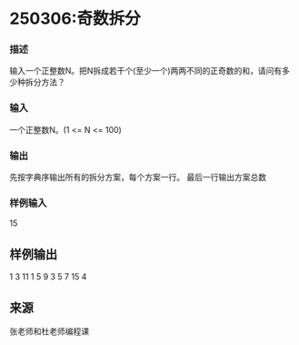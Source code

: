 # 250306:奇数拆分

### 描述

输入一个正整数N。把N拆成若干个(至少一个)两两不同的正奇数的和，请问有多少种拆分方法？

### 输入

一个正整数N。(1 <= N <= 100)

### 输出

先按字典序输出所有的拆分方案，每个方案一行。
最后一行输出方案总数

### 样例输入

15

## 样例输出

1 3 11
1 5 9
3 5 7
15
4

## 来源
张老师和杜老师编程课

